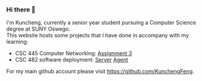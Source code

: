 ### Hi there 👋

<!--
**KunchengFeng2/KunchengFeng2** is a ✨ _special_ ✨ repository because its `README.md` (this file) appears on your GitHub profile.

Here are some ideas to get you started:

- 🔭 I’m currently working on ...
- 🌱 I’m currently learning ...
- 👯 I’m looking to collaborate on ...
- 🤔 I’m looking for help with ...
- 💬 Ask me about ...
- 📫 How to reach me: ...
- 😄 Pronouns: ...
- ⚡ Fun fact: ...
-->

I'm Kuncheng, currently a senior year student pursuing a Computer Science degree at SUNY Oswego. <br>
This website hosts some projects that I have done in accompany with my learning:
<ul>
  <li>CSC 445 Computer Networking: <a href="https://github.com/KunchengFeng2/Assignment-3">Assignment 3</a></li>
  <li>CSC 482 software deployment: 
    <a href="https://github.com/KunchengFeng2/kfeng2-server">Server</a> 
  <a href="https://github.com/KunchengFeng2/kfeng2-agent">Agent</a>
    </li>
</ul>

For my main github account please visit https://github.com/KunchengFeng.
